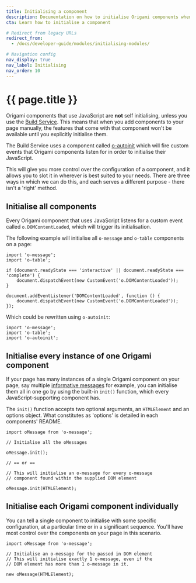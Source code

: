 ```yaml
---
title: Initialising a component
description: Documentation on how to initialise Origami components when you're install a component with a package manager (Bower/npm).
cta: Learn how to initialise a component

# Redirect from legacy URLs
redirect_from:
  - /docs/developer-guide/modules/initialising-modules/

# Navigation config
nav_display: true
nav_label: Initialising
nav_order: 10
---
```


# {{ page.title }}

Origami components that use JavaScript are **not** self initialising, unless you use the <a href="https://www.ft.com/__origami/service/build/v2/" class="o-typography-link--external">Build Service</a>. This means that when you add components to your page manually, the features that come with that component won't be available until you explicitly initialise them.

<aside>The Build Service uses a component called <a href="https://registry.origami.ft.com/components/o-autoinit">o-autoinit</a> which will fire custom events that Origami components listen for in order to initialise their JavaScript.</aside>

This will give you more control over the configuration of a component, and it allows you to slot it in wherever is best suited to your needs. There are three ways in which we can do this, and each serves a different purpose - there isn't a 'right' method.

## Initialise all components

Every Origami component that uses JavaScript listens for a custom event called `o.DOMContentLoaded`, which will trigger its initialisation.

The following example will initialise all `o-message` and `o-table` components on a page:

<pre class="o-layout__main__full-span"><code class="o-syntax-highlight--javascript">import 'o-message';
import 'o-table';

if (document.readyState === 'interactive' || document.readyState === 'complete') {
	document.dispatchEvent(new CustomEvent('o.DOMContentLoaded'));
}

document.addEventListener('DOMContentLoaded', function () {
	document.dispatchEvent(new CustomEvent('o.DOMContentLoaded'));
});</code></pre>

Which could be rewritten using `o-autoinit`:

<pre class="o-layout__main__full-span"><code class="o-syntax-highlight--javascript">import 'o-message';
import 'o-table';
import 'o-autoinit';
</code></pre>

## Initialise every instance of one Origami component

If your page has many instances of a single Origami component on your page, say multiple <a href="https://registry.origami.ft.com/components/o-message#demo-notice-inform">informative messages</a> for example, you can initialise them all in one go by using the built-in `init()` function, which every JavaScript-supporting component has.

The `init()` function accepts two optional arguments, an `HTMLElement` and an options object. What constitutes as 'options' is detailed in each components' README.

<pre><code class="o-syntax-highlight--javascript">import oMessage from 'o-message';

// Initialise all the oMessages

oMessage.init();

// == or ==

// This will initialise an o-message for every o-message
// component found within the supplied DOM element

oMessage.init(HTMLElement);</code></pre>

## Initialise each Origami component individually

You can tell a single component to initialise with some specific configuration, at a particular time or in a significant sequence. You'll have most control over the components on your page in this scenario.

<pre><code class="o-syntax-highlight--javascript">import oMessage from 'o-message';

// Initialise an o-message for the passed in DOM element
// This will initialise exactly 1 o-message, even if the
// DOM element has more than 1 o-message in it.

new oMessage(HTMLElement);</code></pre>
